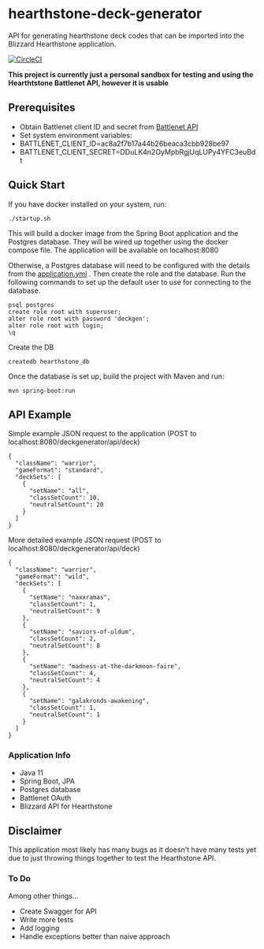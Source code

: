 # hearthstone-deck-generator

API for generating hearthstone deck codes that can be imported into the Blizzard Hearthstone application.

[![CircleCI](https://circleci.com/gh/ZachSand/hearthstone-deck-codegen-api.svg?style=svg)](https://circleci.com/gh/ZachSand/hearthstone-deck-codegen-api)

**This project is currently just a personal sandbox for testing and using the Hearthtstone Battlenet API, however it is
usable**

## Prerequisites

- Obtain Battlenet client ID and secret from [Battlenet API](https://develop.battle.net/)
- Set system environment variables:
- BATTLENET_CLIENT_ID=ac8a2f7b17a44b26beaca3cbb928be97
- BATTLENET_CLIENT_SECRET=DDuLK4n2OyMpbRgjUqLUPy4YFC3euBdt

## Quick Start

If you have docker installed on your system, run:

```
./startup.sh
```

This will build a docker image from the Spring Boot application and the Postgres database. They will be wired up
together using the docker compose file. The application will be available on localhost:8080

Otherwise, a Postgres database will need to be configured with the details from
the [application.yml](https://github.com/ZachSand/hearthstone-deck-codegen-api/blob/master/src/main/resources/local/application.yml)
. Then create the role and the database. Run the following commands to set up the default user to use for connecting to
the database.

```
psql postgres
create role root with superuser;
alter role root with password 'deckgen';
alter role root with login;
\q
```

Create the DB

```
createdb hearthstone_db
```

Once the database is set up, build the project with Maven and run:

```
mvn spring-boot:run
```

## API Example

Simple example JSON request to the application (POST to localhost:8080/deckgenerator/api/deck)

```
{
  "className": "warrior",
  "gameFormat": "standard",
  "deckSets": [
    {
      "setName": "all",
      "classSetCount": 10,
      "neutralSetCount": 20
    }
  ]
}
```

More detailed example JSON request (POST to localhost:8080/deckgenerator/api/deck)

```
{
  "className": "warrior",
  "gameFormat": "wild",
  "deckSets": [
    {
      "setName": "naxxramas",
      "classSetCount": 1,
      "neutralSetCount": 9
    },
    {
      "setName": "saviors-of-uldum",
      "classSetCount": 2,
      "neutralSetCount": 8
    },
    {
      "setName": "madness-at-the-darkmoon-faire",
      "classSetCount": 4,
      "neutralSetCount": 4
    },
    {
      "setName": "galakronds-awakening",
      "classSetCount": 1,
      "neutralSetCount": 1
    }
  ]
}
```

### Application Info

- Java 11
- Spring Boot, JPA
- Postgres database
- Battlenet OAuth
- Blizzard API for Hearthstone

## Disclaimer

This application most likely has many bugs as it doesn't have many tests yet due to just throwing things together to
test the Hearthstone API.

### To Do

Among other things...

- Create Swagger for API
- Write more tests
- Add logging
- Handle exceptions better than naive approach




